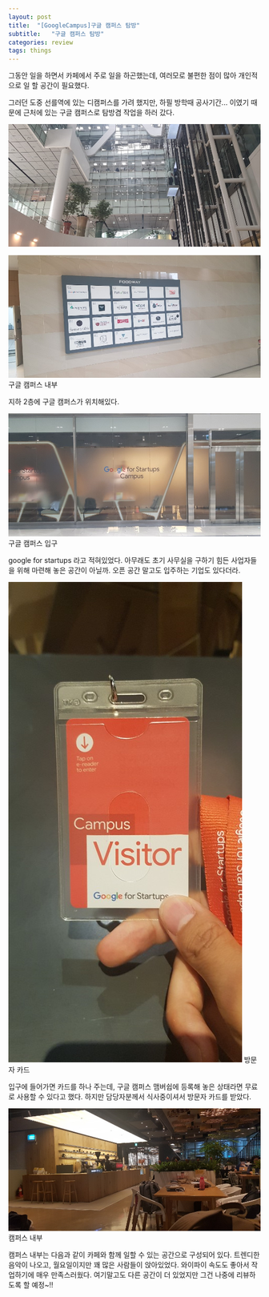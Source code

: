 ```yaml
---
layout: post
title:  "[GoogleCampus]구글 캠퍼스 탐방"
subtitle:   "구글 캠퍼스 탐방"
categories: review
tags: things
---
```


그동안 일을 하면서 카페에서 주로 일을 하곤했는데, 여러모로 불편한 점이 많아 개인적으로 일 할 공간이 필요했다.

그러던 도중 선를역에 있는 디캠퍼스를 가려 했지만, 하필 방학때 공사기간... 이였기 때문에 근처에 있는 구글 캠퍼스로 탐방겸 작업을 하러 갔다.

![](/assets/img/posts/2019-07-15-13-04-41.png)


![](/assets/img/posts/2019-07-15-13-15-34.png)
<span class="cen">구글 캠퍼스 내부</span>

지하 2층에 구글 캠퍼스가 위치해있다.

![](/assets/img/posts/2019-07-15-13-25-09.png)
<span class="cen">구글 캠퍼스 입구</span>

google for startups 라고 적혀있었다. 아무래도 초기 사무실을 구하기 힘든 사업자들을 위해 마련해 놓은 공간이 아닐까. 오픈 공간 말고도 입주하는 기업도 있다더라.

![](/assets/img/posts/2019-07-15-13-27-31.png)
<span class="cen">방문자 카드</span>

입구에 들어가면 카드를 하나 주는데, 구글 캠퍼스 맴버쉽에 등록해 놓은 상태라면 무료로 사용할 수 있다고 했다. 하지만 담당자분께서 식사중이셔서 방문자 카드를 받았다.

![](/assets/img/posts/2019-07-15-13-30-00.png)
<span class="cen">캠퍼스 내부</span>

캠퍼스 내부는 다음과 같이 카페와 함께 일할 수 있는 공간으로 구성되어 있다. 트렌디한 음악이 나오고, 월요일이지만 꽤 많은 사람들이 앉아있었다. 와이파이 속도도 좋아서 작업하기에 매우 만족스러웠다. 여기말고도 다른 공간이 더 있었지만 그건 나중에 리뷰하도록 할 예정~!!

